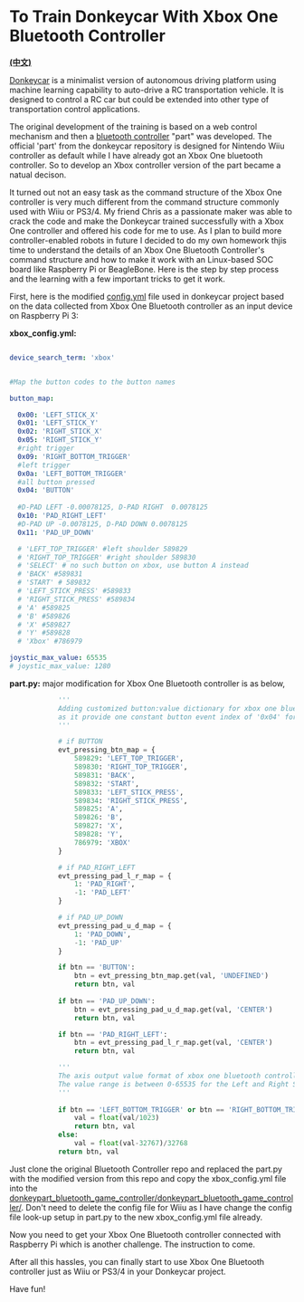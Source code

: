 # To Train Donkeycar With Xbox One Bluetooth Controller

[**(中文)**](./README_CN.md)

[Donkeycar](https://github.com/autorope/donkey2) is a minimalist version of autonomous driving platform using machine learning capability to auto-drive a RC transportation vehicle. It is designed to control a RC car but could be extended into other type of transportation control applications.

The original development of the training is based on a web control mechanism and then a [bluetooth controller](https://github.com/autorope/donkeypart_bluetooth_game_controller) "part" was developed. The official 'part' from the donkeycar repository is designed for Nintendo Wiiu controller as default while I have already got an Xbox One bluetooth controller. So to develop an Xbox controller version of the part became a natual decison.

It turned out not an easy task as the command structure of the Xbox One controller is very much different from the command structure commonly used with Wiiu or PS3/4. My friend Chris as a passionate maker was able to crack the code and make the Donkeycar trained successfully with a Xbox One controller and offered his code for me to use. As I plan to build more controller-enabled robots in future I decided to do my own homework thjis time to understand the details of an Xbox One Bluetooth Controller's command structure and how to make it work with an Linux-based SOC board like Raspberry Pi or BeagleBone. Here is the step by step process and the learning with a few important tricks to get it work.

First, here is the modified [config.yml](https://github.com/autorope/donkeypart_bluetooth_game_controller) file used in donkeycar project based on the data collected from Xbox One Bluetooth controller as an input device on Raspberry Pi 3:

**xbox_config.yml:**

```yml

device_search_term: 'xbox'


#Map the button codes to the button names

button_map:

  0x00: 'LEFT_STICK_X'
  0x01: 'LEFT_STICK_Y'
  0x02: 'RIGHT_STICK_X'
  0x05: 'RIGHT_STICK_Y'
  #right trigger
  0x09: 'RIGHT_BOTTOM_TRIGGER'
  #left trigger
  0x0a: 'LEFT_BOTTOM_TRIGGER'
  #all button pressed
  0x04: 'BUTTON'
  
  #D-PAD LEFT -0.00078125, D-PAD RIGHT  0.0078125  
  0x10: 'PAD_RIGHT_LEFT'
  #D-PAD UP -0.0078125, D-PAD DOWN 0.0078125
  0x11: 'PAD_UP_DOWN'

  # 'LEFT_TOP_TRIGGER' #left shoulder 589829
  # 'RIGHT_TOP_TRIGGER' #right shoulder 589830
  # 'SELECT' # no such button on xbox, use button A instead
  # 'BACK' #589831
  # 'START' # 589832
  # 'LEFT_STICK_PRESS' #589833
  # 'RIGHT_STICK_PRESS' #589834
  # 'A' #589825
  # 'B' #589826
  # 'X' #589827
  # 'Y' #589828
  # 'Xbox' #786979

joystic_max_value: 65535
# joystic_max_value: 1280
```

**part.py:** major modification for Xbox One Bluetooth controller is as below,

```python
            '''
            Adding customized button:value dictionary for xbox one bluetooth controller
            as it provide one constant button event index of '0x04' for all button pressing event and use value to differentiate the button type. This 'button:value' is collected with the built-in tool from Donkeycar bluetooth controller part. 
            '''

            # if BUTTON
            evt_pressing_btn_map = {
                589829: 'LEFT_TOP_TRIGGER',
                589830: 'RIGHT_TOP_TRIGGER',
                589831: 'BACK',
                589832: 'START',
                589833: 'LEFT_STICK_PRESS',
                589834: 'RIGHT_STICK_PRESS',
                589825: 'A',
                589826: 'B',
                589827: 'X',
                589828: 'Y',
                786979: 'XBOX'
            }

            # if PAD_RIGHT_LEFT
            evt_pressing_pad_l_r_map = {
                1: 'PAD_RIGHT',
                -1: 'PAD_LEFT'
            }

            # if PAD_UP_DOWN
            evt_pressing_pad_u_d_map = {
                1: 'PAD_DOWN',
                -1: 'PAD_UP'
            }

            if btn == 'BUTTON':
                btn = evt_pressing_btn_map.get(val, 'UNDEFINED')
                return btn, val
            
            if btn == 'PAD_UP_DOWN':
                btn = evt_pressing_pad_u_d_map.get(val, 'CENTER')
                return btn, val

            if btn == 'PAD_RIGHT_LEFT':
                btn = evt_pressing_pad_l_r_map.get(val, 'CENTER')
                return btn, val

            '''
            The axis output value format of xbox one bluetooth controller is different from Wiiu or PS3/4.
            The value range is between 0-65535 for the Left and Right Stick movement and 0-1023 for the Left and Right Bottom Triggers.
            '''	
            
            if btn == 'LEFT_BOTTOM_TRIGGER' or btn == 'RIGHT_BOTTOM_TRIGGER':
                val = float(val/1023)
                return btn, val
            else:
                val = float(val-32767)/32768
            return btn, val
```

Just clone the original Bluetooth Controller repo and replaced the part.py with the modified version from this repo and copy the xbox_config.yml file into the [donkeypart_bluetooth_game_controller/donkeypart_bluetooth_game_controller/](https://github.com/autorope/donkeypart_bluetooth_game_controller/tree/master/donkeypart_bluetooth_game_controller). Don't need to delete the config file for Wiiu as I have change the config file look-up setup in part.py to the new xbox_config.yml file already.

Now you need to get your Xbox One Bluetooth controller connected with Raspberry Pi which is another challenge. The instruction to come. 

After all this hassles, you can finally start to use Xbox One Bluetooth controller just as Wiiu or PS3/4 in your Donkeycar project.

Have fun!
